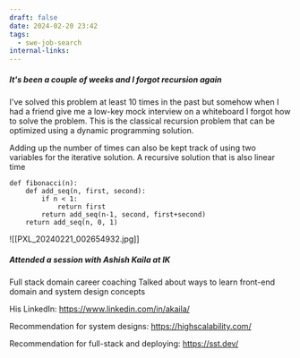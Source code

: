 ```yaml
---
draft: false
date: 2024-02-20 23:42
tags:
  - swe-job-search
internal-links:
---
```

##### It's been a couple of weeks and I forgot recursion again
I've solved this problem at least 10 times in the past but somehow when I had a friend give me a low-key mock interview on a whiteboard I forgot how to solve the problem. This is the classical recursion problem that can be optimized using a dynamic programming solution. 

Adding up the number of times can also be kept track of using two variables for the iterative solution. A recursive solution that is also linear time

```
def fibonacci(n):
	def add_seq(n, first, second):
		if n < 1:
			return first
		return add_seq(n-1, second, first+second)
	return add_seq(n, 0, 1)
```

![[PXL_20240221_002654932.jpg]]

##### Attended a session with Ashish Kaila at IK
Full stack domain career coaching
Talked about ways to learn front-end domain and system design concepts

His LinkedIn: https://www.linkedin.com/in/akaila/ 

Recommendation for system designs: https://highscalability.com/ 

Recommendation for full-stack and deploying: https://sst.dev/ 